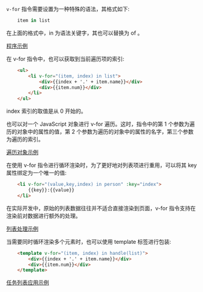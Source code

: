 
`v-for` 指令需要设置为一种特殊的语法，其格式如下:
```js
    item in list
```
在上面的格式中，in 为语法关键字，其也可以替换为 of 。

[程序示例](t/03_for_list.html)

在 v-for 指令中，也可以获取到当前遍历项的索引:
```html
    <ul>
        <li v-for="(item, index) in list">
            <div>{{index + '.' + item.name}}</div>
            <div>{{item.num}}</div>
        </li>
    </ul>
```
index 索引的取值是从 0 开始的。

也可以对一个 JavaScript 对象进行 v-for 遍历。这时，指令中的第 1 个参数为遍历的对象中的属性的值，第 2 个参数为遍历的对象中的属性的名字，第三个参数为遍历的索引。

[遍历对象示例](t/03_for_obj.html)

在使用 v-for 指令进行循环渲染时，为了更好地对列表项进行重用，可以将其 key 属性绑定为一个唯一的值:
```html
    <li v-for="(value,key,index) in person" :key="index">
        {{key}}:{{value}}
    </li>
```

在实际开发中，原始的列表数据往往并不适合直接渲染到页面，v-for 指令支持在渲染前对数据进行额外的处理。

[列表处理示例](t/03_for_handle.html)

当需要同时循环渲染多个元素时，也可以使用 template 标签进行包装:
```html
    <template v-for="(item, index) in handle(list)">
        <div>{{index + '.' + item.name}}</div>
        <div>{{item.num}}</div>
    </template>
```

[任务列表应用示例](t/03_todoList.html)
